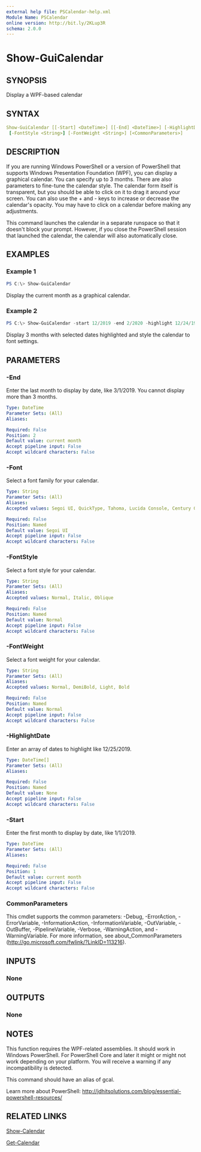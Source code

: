 ```yaml
---
external help file: PSCalendar-help.xml
Module Name: PSCalendar
online version: http://bit.ly/2KLup3R
schema: 2.0.0
---
```


# Show-GuiCalendar

## SYNOPSIS

Display a WPF-based calendar

## SYNTAX

```yaml
Show-GuiCalendar [[-Start] <DateTime>] [[-End] <DateTime>] [-HighlightDate <DateTime[]>] [-Font <String>]
 [-FontStyle <String>] [-FontWeight <String>] [<CommonParameters>]
```

## DESCRIPTION

If you are running Windows PowerShell or a version of PowerShell that supports Windows Presentation Foundation (WPF), you can display a graphical calendar. You can specify up to 3 months. There are also parameters to fine-tune the calendar style. The calendar form itself is transparent, but you should be able to click on it to drag it around your screen. You can also use the + and - keys to increase or decrease the calendar's opacity. You may have to click on a calendar before making any adjustments.

This command launches the calendar in a separate runspace so that it doesn't block your prompt. However, if you close the PowerShell session that launched the calendar, the calendar will also automatically close.

## EXAMPLES

### Example 1

```powershell
PS C:\> Show-GuiCalendar
```

Display the current month as a graphical calendar.

### Example 2

```powershell
PS C:\> Show-GuiCalendar -start 12/2019 -end 2/2020 -highlight 12/24/19,12/25/19,12/31/19,1/1/20,2/14/20 -font 'Century Gothic' -FontStyle italic
```

Display 3 months with selected dates highlighted and style the calendar to font settings.

## PARAMETERS

### -End

Enter the last month to display by date, like 3/1/2019. You cannot display more than 3 months.

```yaml
Type: DateTime
Parameter Sets: (All)
Aliases:

Required: False
Position: 2
Default value: current month
Accept pipeline input: False
Accept wildcard characters: False
```

### -Font

Select a font family for your calendar.

```yaml
Type: String
Parameter Sets: (All)
Aliases:
Accepted values: Segoi UI, QuickType, Tahoma, Lucida Console, Century Gothic

Required: False
Position: Named
Default value: Segoi UI
Accept pipeline input: False
Accept wildcard characters: False
```

### -FontStyle

Select a font style for your calendar.

```yaml
Type: String
Parameter Sets: (All)
Aliases:
Accepted values: Normal, Italic, Oblique

Required: False
Position: Named
Default value: Normal
Accept pipeline input: False
Accept wildcard characters: False
```

### -FontWeight

Select a font weight for your calendar.

```yaml
Type: String
Parameter Sets: (All)
Aliases:
Accepted values: Normal, DemiBold, Light, Bold

Required: False
Position: Named
Default value: Normal
Accept pipeline input: False
Accept wildcard characters: False
```

### -HighlightDate

Enter an array of dates to highlight like 12/25/2019.

```yaml
Type: DateTime[]
Parameter Sets: (All)
Aliases:

Required: False
Position: Named
Default value: None
Accept pipeline input: False
Accept wildcard characters: False
```

### -Start

Enter the first month to display by date, like 1/1/2019.

```yaml
Type: DateTime
Parameter Sets: (All)
Aliases:

Required: False
Position: 1
Default value: current month
Accept pipeline input: False
Accept wildcard characters: False
```

### CommonParameters

This cmdlet supports the common parameters: -Debug, -ErrorAction, -ErrorVariable, -InformationAction, -InformationVariable, -OutVariable, -OutBuffer, -PipelineVariable, -Verbose, -WarningAction, and -WarningVariable.
For more information, see about_CommonParameters (http://go.microsoft.com/fwlink/?LinkID=113216).

## INPUTS

### None

## OUTPUTS

### None

## NOTES

This function requires the WPF-related assemblies. It should work in Windows PowerShell. For PowerShell Core and later it might or might not work depending on your platform. You will receive a warning if any incompatibility is detected.

This command should have an alias of gcal.

Learn more about PowerShell: http://jdhitsolutions.com/blog/essential-powershell-resources/

## RELATED LINKS

[Show-Calendar](Show-Calendar.md)

[Get-Calendar](Get-Calendar.md)
